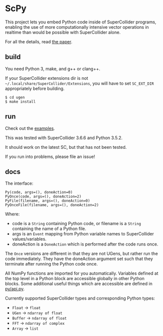 # ScPy
This project lets you embed Python code inside of SuperCollider programs, enabling the use of more computationally intensive vector operations in realtime than would be possible with SuperCollider alone.

For all the details, read [the paper](doc/paper.pdf).

## build
You need Python 3, make, and g++ or clang++.

If your SuperCollider extensions dir is not `~/.local/share/SuperCollider/Extensions`, you will have to set `SC_EXT_DIR` appropriately before building.
```
$ cd ugen
$ make install
```

## run
Check out the [examples](examples).

This was tested with SuperCollider 3.6.6 and Python 3.5.2.

It should work on the latest SC, but that has not been tested.

If you run into problems, please file an issue!

## docs

The interface:

```
Py(code, args=(), doneAction=0)
PyOnce(code, args=(), doneAction=2)
PyFile(filename, args=(), doneAction=0)
PyOnceFile(filename, args=(), doneAction=2)
```
Where:

* code is a `String` containing Python code, or filename is a `String` containing the name of a Python file.
* args is an `Event` mapping from Python variable names to SuperCollider values/variables.
* doneAction is a `DoneAction` which is performed after the code runs once.

The `Once` versions are different in that they are not UGens, but rather run the code immediately. They have the doneAction argument set such that they terminate after running the Python code once.

All NumPy functions are imported for you automatically. Variables defined at the top level in a Python block are accessible globally in other Python blocks. Some additional useful things which are accessible are defined in [py/api.py](py/api.py).

Currently supported SuperCollider types and corresponding Python types:

* `Float` -> `float`
* `UGen` -> `ndarray of float`
* `Buffer` -> `ndarray of float`
* `FFT` -> `ndarray of complex`
* `Array` -> `list`
